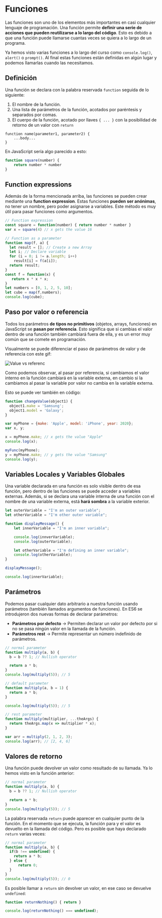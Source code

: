 # Funciones

Las funciones son uno de los elementos más importantes en casi cualquier lenguaje de programación. Una función permite **definir una serie de acciones que pueden reutilizarse a lo largo del código**. Esto es debido a que una función puede llamarse cuantas veces se quiera a lo largo de un programa.

Ya hemos visto varias funciones a lo largo del curso como `console.log()`, `alert()` o `prompt()`. Al final estas funciones están definidas en algún lugar y podemos llamarlas cuando las necesitamos.

## Definición

Una función se declara con la palabra reservada `function` seguida de lo siguiente:

1. El nombre de la función.
2. Una lista de parámetros de la función, acotados por paréntesis y separados por comas.
3. El cuerpo de la función, acotado por llaves `{ ... }` con la posibilidad de retorno de un valor con `return`

```pseudocode
function name(parameter1, parameter2) {
    ...body...
}
```

En JavaScript sería algo parecido a esto:

```javascript
function square(number) {
    return number * number
}
```

## Function expressions

Además de la forma mencionada arriba, las funciones se pueden crear mediante una **function expression**. Estas funciones **pueden ser anónimas**, no tener un nombre, pero poder asignarse a variables. Este método es muy útil para pasar funciones como argumentos.

```javascript
// Function expression
const square = function(number) { return number * number }
var x = square(4) // x gets the value 16

// Function as a parameter
function map(f, a) {
  let result = []; // Create a new Array
  let i; // Declare variable
  for (i = 0; i != a.length; i++)
    result[i] = f(a[i]);
  return result;
}
const f = function(x) {
   return x * x * x;
}
let numbers = [0, 1, 2, 5, 10];
let cube = map(f,numbers);
console.log(cube);
```

## Paso por valor o referencia

Todos los parámetros **de tipos no primitivos** (objetos, arrays, funciones) en JavaScript se **pasan por referencia**. Esto significa que si cambias el valor dentro de una función también cambiará fuera de ella, y es un error muy común que se comete en programación.

Visualmente se puede diferenciar el paso de parámetros de valor y de referencia con este gif:

![Value vs referenc](https://www.mathwarehouse.com/programming/images/pass-by-reference-vs-pass-by-value-animation.gif)

Como podemos observar, al pasar por referencia, si cambiamos el valor interno en la función cambiará en la variable externa, en cambio si la cambiamos al pasar la variable por valor no cambia en la variable externa.

Esto se puede ver también en código:

```javascript
function changeValue(object1) {
  object1.make = 'Samsung';
  object1.model = 'Galaxy';
}

var myPhone = {make: 'Apple', model: 'iPhone', year: 2020};
var x, y;

x = myPhone.make; // x gets the value "Apple"
console.log(x);

myFunc(myPhone);
y = myPhone.make; // y gets the value "Samsung"
console.log(y);
```

## Variables Locales y Variables Globales

Una variable declarada en una función es solo visible dentro de esa función, pero dentro de las funciones se puede acceder a variables externas. Además, si se declara una variable interna de una función con el nombre de una variable externa, está **hará sombra** a la variable exterior.

```javascript
let outerVariable = "I'm an outer variable";
let otherVariable = "I'm other outer variable";

function displayMessage() {
    let innerVariable = "I'm an inner variable";

    console.log(innverVariable);
    console.log(outerVariable);

    let otherVariable = "I'm defining an inner variable";
    console.log(otherVariable);
}

displayMessage();

console.log(innerVariable);
```

## Parámetros

Podemos pasar cualquier dato arbitrario a nuestra función usando parámetros (también llamados argumentos de funciones). En ES6 se introdujeron dos nuevas formas de declarar parámetros:

* **Parámetros por defecto** -> Permiten declarar un valor por defecto por si no se pasa ningún valor en la llamada de la función.
* **Parámetros rest** -> Permite representar un número indefinido de parámetros.

```javascript
// normal parameter
function multiply(a, b) {
  b = b ?? 1; // Nullish operator

  return a * b;
}
console.log(multiply(5)); // 5

// default parameter
function multiply(a, b = 1) {
  return a * b;
}

console.log(multiply(5)); // 5

// rest parameter
function multiply(multiplier, ...theArgs) {
  return theArgs.map(x => multiplier * x);
}

var arr = multiply(2, 1, 2, 3);
console.log(arr); // [2, 4, 6]
```

## Valores de retorno

Una función puede devolver un valor como resultado de su llamada. Ya lo hemos visto en la función anterior:

```javascript
// normal parameter
function multiply(a, b) {
  b = b ?? 1; // Nullish operator

  return a * b;
}
console.log(multiply(5)); // 5
```

La palabra reservada `return` puede aparecer en cualquier punto de la función. En el momento que se ejecuta, la función para y el valor es devuelto en la llamada del código.
Pero es posible que haya declarado `return` varias veces:

```javascript
// normal parameter
function multiply(a, b) {
  if(b !== undefined) {
    return a * b;
  } else {
      return 0;
  }
}
console.log(multiply(5)); // 0
```

Es posible llamar a `return` sin devolver un valor, en ese caso se devuelve `undefined`:

```javascript
function returnNothing() { return }

console.log(returnNothing() === undefined);
```
